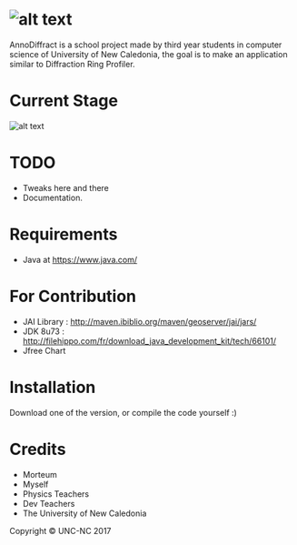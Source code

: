 ![alt text](https://img4.hostingpics.net/pics/515212AnnoDiffract.png)
=======================

AnnoDiffract is a school project made by third year students in computer science of University of New Caledonia, the goal is to make an application similar to Diffraction Ring Profiler.

Current Stage
=============

![alt text](https://ibb.co/dRnZN5)

TODO
=============

- Tweaks here and there
- Documentation.

Requirements
============

* Java at https://www.java.com/

For Contribution
================

- JAI Library : http://maven.ibiblio.org/maven/geoserver/jai/jars/
- JDK 8u73 : http://filehippo.com/fr/download_java_development_kit/tech/66101/
- Jfree Chart

Installation
============

Download one of the version, or compile the code yourself :)

Credits
=======

* Morteum
* Myself
* Physics Teachers
* Dev Teachers
* The University of New Caledonia

Copyright © UNC-NC 2017
